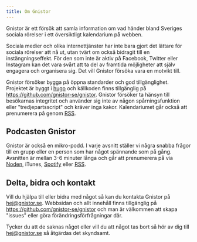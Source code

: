 ```yaml
---
title: Om Gnistor
---
```

Gnistor är ett försök att samla information om vad händer bland Sveriges sociala rörelser i ett översiktligt kalendarium på webben.

Sociala medier och olika internettjänster har inte bara gjort det lättare för sociala rörelser att nå ut, utan tvärt om också bidragit till en instängningseffekt. För den som inte är aktiv på Facebook, Twitter eller Instagram kan det vara svårt att ta del av framtida möjligheter att själv engagera och organisera sig. Det vill Gnistor försöka vara en motvikt till.

Gnistor försöker bygga på öppna standarder och god tillgänglighet. Projektet är byggt i [hugo](https://gohugo.io/) och källkoden finns tillgänglig på https://github.com/gnistor-se/gnistor. Gnistor försöker ta hänsyn till besökarnas integritet och använder sig inte av någon spårningsfunktion eller "tredjepartsscript" och kräver inga kakor. Kalendariumet går också att prenumerera på genom [RSS](http://www.gnistor.se/index.xml).

## Podcasten Gnistor
Gnistor är också en mikro-podd. I varje avsnitt ställer vi några snabba frågor till en grupp eller en person som har något spännande som på gång. Avsnitten är mellan 3-6 minuter långa och går att prenumerera på via [Noden](https://www.radionoden.se/), iTunes, [Spotify](https://open.spotify.com/show/1znUOIBWXkmNqY51HLHGaB) eller [RSS](http://www.gnistor.se/podcast/index.xml).

## Delta, bidra och kontakt
Vill du hjälpa till eller bidra med något så kan du kontakta Gnistor på hej@gnistor.se. Webbsidan och allt innehåll finns tillgänglig på https://github.com/gnistor-se/gnistor och man är välkommen att skapa "issues" eller göra förändringsförfrågningar där.

Tycker du att de saknas något eller vill du att något tas bort så hör av dig till hej@gnistor.se så åtgärdas det skyndsamt.